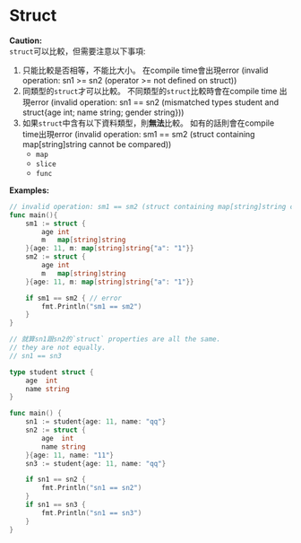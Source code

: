 # Struct


**Caution:**  
`struct`可以比較，但需要注意以下事項:
1. 只能比較是否相等，不能比大小。 在compile time會出現error (invalid operation: sn1 >= sn2 (operator >= not defined on struct))
2. 同類型的`struct`才可以比較。 不同類型的`struct`比較時會在compile time 出現error (invalid operation: sn1 == sn2 (mismatched types student and struct{age int; name string; gender string}))
3. 如果`struct`中含有以下資料類型，則**無法**比較。 如有的話則會在compile time出現error (invalid operation: sm1 == sm2 (struct containing map[string]string cannot be compared))
    - `map`
    - `slice`
    - `func`


**Examples:**
```go
// invalid operation: sm1 == sm2 (struct containing map[string]string cannot be compared)
func main(){
	sm1 := struct {
		age int
		m   map[string]string
	}{age: 11, m: map[string]string{"a": "1"}}
	sm2 := struct {
		age int
		m   map[string]string
	}{age: 11, m: map[string]string{"a": "1"}}

	if sm1 == sm2 { // error
		fmt.Println("sm1 == sm2")
	}
}
```


```go
// 就算sn1跟sn2的`struct` properties are all the same.
// they are not equally.
// sn1 == sn3

type student struct {
	age  int
	name string
}

func main() {
	sn1 := student{age: 11, name: "qq"}
	sn2 := struct {
		age  int
		name string
	}{age: 11, name: "11"}
	sn3 := student{age: 11, name: "qq"}

	if sn1 == sn2 {
		fmt.Println("sn1 == sn2")
	}
	if sn1 == sn3 {
		fmt.Println("sn1 == sn3")
	}
}
```